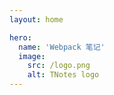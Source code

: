 ```yaml
---
layout: home

hero:
  name: 'Webpack 笔记'
  image:
    src: /logo.png
    alt: TNotes logo
---
```


<SidebarCard pending />
